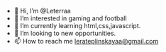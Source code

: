 - 👋 Hi, I’m @Leterraa
- 👀 I’m interested in gaming and football
- 🌱 I’m currently learning html,css,javascript. 
- 💞️ I’m looking to new opportunities.
- 📫 How to reach me lerateplinskayaa@gmail.com

<!---
Leterraa/Leterraa is a ✨ special ✨ repository because its `README.md` (this file) appears on your GitHub profile.
You can click the Preview link to take a look at your changes.
--->
